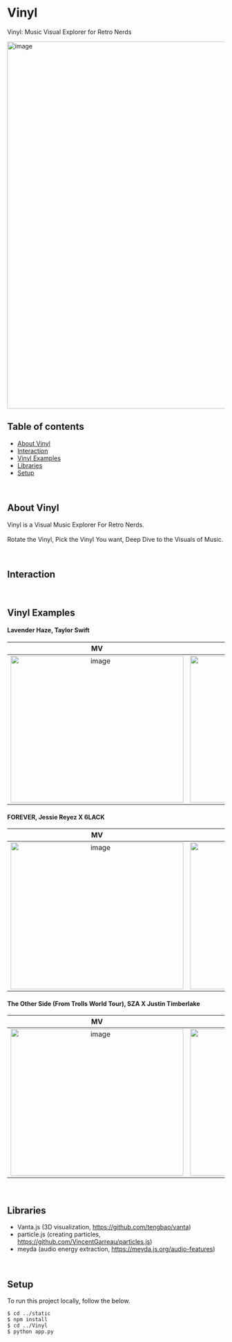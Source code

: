 # Vinyl
Vinyl: Music Visual Explorer for Retro Nerds

<img width="850" alt="image" src="https://github.com/ChungHaLee/Vinyl/assets/59073612/46afcf15-cd8a-4a1d-a03e-dd42d276d6a2">



## Table of contents
* [About Vinyl](#About-Vinyl)
* [Interaction](#Interaction)
* [Vinyl Examples](#Vinul-Examples)
* [Libraries](#Libraries)
* [Setup](#Setup)

<br>


## About Vinyl
Vinyl is a Visual Music Explorer For Retro Nerds.
<br><br>
Rotate the Vinyl, Pick the Vinyl You want, Deep Dive to the Visuals of Music.

<br>


## Interaction



<br>


## Vinyl Examples

#### Lavender Haze, Taylor Swift

| MV | Vinyl | 
:-------------------------:|:-------------------------:|
| <img width="400" height="340" alt="image" src="https://github.com/ChungHaLee/Vinyl/assets/59073612/1a912cdc-64c5-493c-b646-7f158f1cdcdc"> |  <img width="400" height="340" alt="image" src="https://github.com/ChungHaLee/Vinyl/assets/59073612/44ca5114-9fda-4176-914f-193391dfd00d">| 


#### FOREVER, Jessie Reyez X 6LACK

| MV | Vinyl | 
:-------------------------:|:-------------------------:|
| <img width="400" height="340" alt="image" src="https://github.com/ChungHaLee/Vinyl/assets/59073612/67221c4a-b5ab-4679-93dc-1595baea150d"> |  <img width="400" height="340" alt="image" src="https://github.com/ChungHaLee/Vinyl/assets/59073612/37e6d333-a210-4448-9a19-0b9f336c0d57">| 


#### The Other Side (From Trolls World Tour), SZA X Justin Timberlake

| MV | Vinyl | 
:-------------------------:|:-------------------------:|
| <img width="400" height="340" alt="image" src="https://github.com/ChungHaLee/Vinyl/assets/59073612/a68a98d4-754d-4c82-97d9-929135580431"> |  <img width="400" height="340" alt="image" src="https://github.com/ChungHaLee/Vinyl/assets/59073612/347d9fe3-7ee5-4660-a408-8163177abe9e">| 


<br>



## Libraries
- Vanta.js (3D visualization, https://github.com/tengbao/vanta)
- particle.js (creating particles, https://github.com/VincentGarreau/particles.js)
- meyda (audio energy extraction, https://meyda.js.org/audio-features)

<br>

## Setup
To run this project locally, follow the below.

```
$ cd ../static
$ npm install
$ cd ../Vinyl
$ python app.py
```
